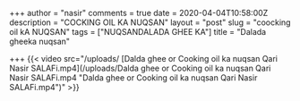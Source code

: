 +++
author = "nasir"
comments = true
date = 2020-04-04T10:58:00Z
description = "COCKING OIL KA NUQSAN"
layout = "post"
slug = "coocking oil kA NUQSAN"
tags = ["NUQSANDALADA GHEE KA"]
title = "Dalada gheeka nuqsan"

+++
{{< video src="/uploads/ [Dalda ghee or Cooking oil ka nuqsan Qari Nasir SALAFi.mp4](/uploads/Dalda ghee or Cooking oil ka nuqsan Qari Nasir SALAFi.mp4 "Dalda ghee or Cooking oil ka nuqsan Qari Nasir SALAFi.mp4")" >}}